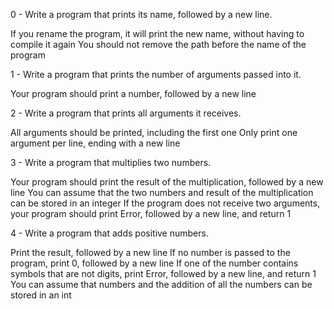0 - Write a program that prints its name, followed by a new line.

If you rename the program, it will print the new name, without having to compile it again
You should not remove the path before the name of the program

1 - Write a program that prints the number of arguments passed into it.

Your program should print a number, followed by a new line

2 - Write a program that prints all arguments it receives.

All arguments should be printed, including the first one
Only print one argument per line, ending with a new line

3 - Write a program that multiplies two numbers.

Your program should print the result of the multiplication, followed by a new line
You can assume that the two numbers and result of the multiplication can be stored in an integer
If the program does not receive two arguments, your program should print Error, followed by a new line, and return 1

4 - Write a program that adds positive numbers.

Print the result, followed by a new line
If no number is passed to the program, print 0, followed by a new line
If one of the number contains symbols that are not digits, print Error, followed by a new line, and return 1
You can assume that numbers and the addition of all the numbers can be stored in an int
